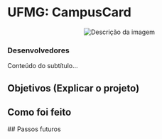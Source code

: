 # UFMG: CampusCard

<p align="center">
  <img src="caminho/para/sua/imagem.png" alt="Descrição da imagem">
</p>

### Desenvolvedores

Conteúdo do subtítulo...

## Objetivos (Explicar o projeto)


## Como foi feito 


## Passos futuros
